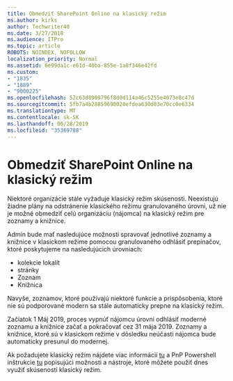 ```yaml
---
title: Obmedziť SharePoint Online na klasický režim
ms.author: kirks
author: Techwriter40
ms.date: 3/27/2018
ms.audience: ITPro
ms.topic: article
ROBOTS: NOINDEX, NOFOLLOW
localization_priority: Normal
ms.assetid: 6e99da1c-e61d-40ba-855e-1a8f346e42fd
ms.custom:
- "1835"
- "1889"
- "9000225"
ms.openlocfilehash: 52c63d8909796f8d0d114a46c5255e4073e8c47d
ms.sourcegitcommit: 5fb7a4b28859690020efdea630d03e70cc0e6334
ms.translationtype: MT
ms.contentlocale: sk-SK
ms.lasthandoff: 06/28/2019
ms.locfileid: "35369788"
---
```

# <a name="restrict-sharepoint-online-to-classic-mode"></a>Obmedziť SharePoint Online na klasický režim

Niektoré organizácie stále vyžaduje klasický režim skúsenosti. Neexistujú žiadne plány na odstránenie klasického režimu granulovaného úrovni, už nie je možné obmedziť celú organizáciu (nájomca) na klasický režim pre zoznamy a knižnice.

Admin bude mať nasledujúce možnosti spravovať jednotlivé zoznamy a knižnice v klasickom režime pomocou granulovaného odhlásiť prepínačov, ktoré poskytujeme na nasledujúcich úrovniach:

- kolekcie lokalít
- stránky
- Zoznam
- Knižnica

Navyše, zoznamov, ktoré používajú niektoré funkcie a prispôsobenia, ktoré nie sú podporované modern sa stále automaticky prepne na klasický režim.

Začiatok 1 Máj 2019, proces vypnúť nájomcu úrovni odhlásiť moderné zoznamu a knižnice začať a pokračovať cez 31 mája 2019.  Zoznamy a knižnice, ktoré sú v klasickom režime v dôsledku neúčasti nájomca bude automaticky presunul do modernej.

Ak požadujete klasický režim nájdete viac informácií [tu](https://techcommunity.microsoft.com/t5/Microsoft-SharePoint-Blog/Delivering-SharePoint-modern-experiences/ba-p/315023) a PnP Powershell inštrukcie [tu](https://docs.microsoft.com/sharepoint/dev/transform/modernize-userinterface-lists-and-libraries-optout) popisujúci možnosti a nástroje, ktoré môžete použiť dnes využiť skúsenosti klasický režim.
